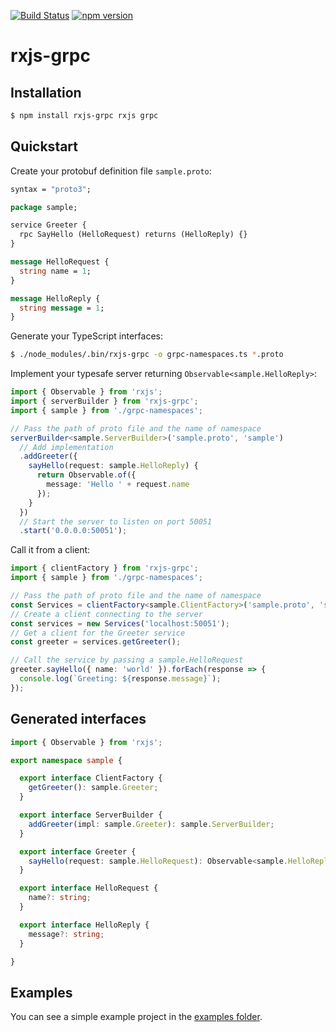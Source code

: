 [![Build Status](https://travis-ci.org/kondi/rxjs-grpc.svg?branch=master)](https://travis-ci.org/kondi/rxjs-grpc)
[![npm version](https://badge.fury.io/js/rxjs-grpc.svg)](https://badge.fury.io/js/rxjs-grpc)

# rxjs-grpc

## Installation

```sh
$ npm install rxjs-grpc rxjs grpc
```

## Quickstart

Create your protobuf definition file `sample.proto`:

```protobuf
syntax = "proto3";

package sample;

service Greeter {
  rpc SayHello (HelloRequest) returns (HelloReply) {}
}

message HelloRequest {
  string name = 1;
}

message HelloReply {
  string message = 1;
}
```

Generate your TypeScript interfaces:

```sh
$ ./node_modules/.bin/rxjs-grpc -o grpc-namespaces.ts *.proto
```

Implement your typesafe server returning `Observable<sample.HelloReply>`:

```typescript
import { Observable } from 'rxjs';
import { serverBuilder } from 'rxjs-grpc';
import { sample } from './grpc-namespaces';

// Pass the path of proto file and the name of namespace
serverBuilder<sample.ServerBuilder>('sample.proto', 'sample')
  // Add implementation
  .addGreeter({
    sayHello(request: sample.HelloReply) {
      return Observable.of({
        message: 'Hello ' + request.name
      });
    }
  })
  // Start the server to listen on port 50051
  .start('0.0.0.0:50051');
```

Call it from a client:

```typescript
import { clientFactory } from 'rxjs-grpc';
import { sample } from './grpc-namespaces';

// Pass the path of proto file and the name of namespace
const Services = clientFactory<sample.ClientFactory>('sample.proto', 'sample');
// Create a client connecting to the server
const services = new Services('localhost:50051');
// Get a client for the Greeter service
const greeter = services.getGreeter();

// Call the service by passing a sample.HelloRequest
greeter.sayHello({ name: 'world' }).forEach(response => {
  console.log(`Greeting: ${response.message}`);
});
```

## Generated interfaces

```typescript
import { Observable } from 'rxjs';

export namespace sample {

  export interface ClientFactory {
    getGreeter(): sample.Greeter;
  }

  export interface ServerBuilder {
    addGreeter(impl: sample.Greeter): sample.ServerBuilder;
  }

  export interface Greeter {
    sayHello(request: sample.HelloRequest): Observable<sample.HelloReply>;
  }

  export interface HelloRequest {
    name?: string;
  }

  export interface HelloReply {
    message?: string;
  }

}
```

## Examples

You can see a simple example project in the [examples folder](examples).
